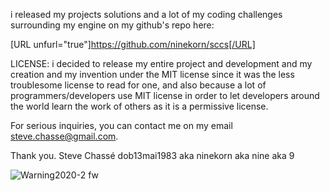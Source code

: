 i released my projects solutions and a lot of my coding challenges surrounding my engine on my github's repo here:

[URL unfurl="true"]https://github.com/ninekorn/sccs[/URL]

LICENSE:
i decided to release my entire project and development and my creation and my invention under the MIT license since it was the less troublesome license to read for one, and also because a lot of programmers/developers use MIT license in order to let developers around the world learn the work of others as it is a permissive license.

For serious inquiries, you can contact me on my email steve.chasse@gmail.com.

Thank you.
Steve Chassé dob13mai1983 aka ninekorn aka nine aka 9

![Warning2020-2 fw](https://user-images.githubusercontent.com/31090600/136682673-83b3d969-7e62-497e-8d20-53e07c1b10b4.jpg)
